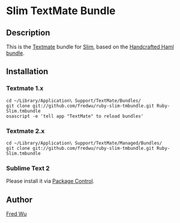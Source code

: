 # Slim TextMate Bundle

## Description

This is the [Textmate](http://macromates.com/) bundle for [Slim](http://slim-lang.com/), based on the [Handcrafted Haml bundle](http://github.com/handcrafted/handcrafted-haml-textmate-bundle).

## Installation

### Textmate 1.x

    cd ~/Library/Application\ Support/TextMate/Bundles/
    git clone git://github.com/fredwu/ruby-slim-tmbundle.git Ruby-Slim.tmbundle
    osascript -e 'tell app "TextMate" to reload bundles'

### Textmate 2.x

    cd ~/Library/Application\ Support/TextMate/Managed/Bundles/
    git clone git://github.com/fredwu/ruby-slim-tmbundle.git Ruby-Slim.tmbundle

### Sublime Text 2

Please install it via [Package Control](http://wbond.net/sublime_packages/package_control).

## Author

[Fred Wu](http://fredwu.me/)
